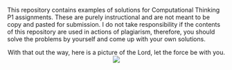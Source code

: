 This repository contains examples of solutions for Computational Thinking P1 assignments.
These are purely instructional and are not meant to be copy and pasted for submission.
I do not take responsibility if the contents of this repository are used in actions of plagiarism,
therefore, you should solve the problems by yourself and come up with your own solutions.

<p align="center">
With that out the way, here is a picture of the Lord, let the force be with you.
<img src="https://i.imgur.com/VtCpBYK.jpg" />
</p>
